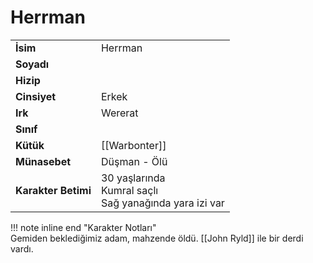 # Herrman   
|  |  |  
|---|---|  
| **İsim** | Herrman |  
| **Soyadı** |  |  
| **Hizip** |  |  
| **Cinsiyet** | Erkek |  
| **Irk** | Wererat |  
| **Sınıf** |  |  
| **Kütük** | [[Warbonter]] |  
| **Münasebet** | Düşman - Ölü |  
| **Karakter Betimi** | 30 yaşlarında<br>Kumral saçlı<br>Sağ yanağında yara izi var |  
  
  
!!! note inline end "Karakter Notları"  
	Gemiden beklediğimiz adam, mahzende öldü. [[John Ryld]] ile bir derdi vardı.  
	  
	  
	